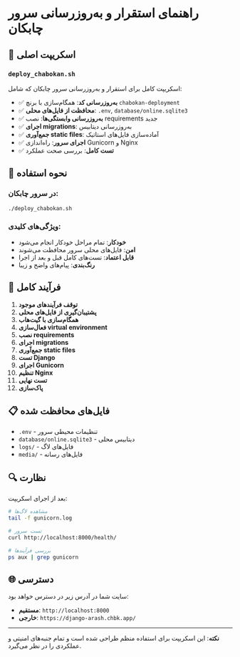 # راهنمای استقرار و به‌روزرسانی سرور چابکان

## 🚀 اسکریپت اصلی

### `deploy_chabokan.sh`
اسکریپت کامل برای استقرار و به‌روزرسانی سرور چابکان که شامل:

- ✅ **به‌روزرسانی کد**: همگام‌سازی با برنچ `chabokan-deployment`
- ✅ **محافظت از فایل‌های محلی**: `.env`, `database/online.sqlite3`
- ✅ **به‌روزرسانی وابستگی‌ها**: نصب requirements جدید
- ✅ **اجرای migrations**: به‌روزرسانی دیتابیس
- ✅ **جمع‌آوری static files**: آماده‌سازی فایل‌های استاتیک
- ✅ **اجرای سرور**: راه‌اندازی Gunicorn و Nginx
- ✅ **تست کامل**: بررسی صحت عملکرد

## 📖 نحوه استفاده

### در سرور چابکان:
```bash
./deploy_chabokan.sh
```

### ویژگی‌های کلیدی:
- **خودکار**: تمام مراحل خودکار انجام می‌شود
- **امن**: فایل‌های محلی سرور محافظت می‌شوند
- **قابل اعتماد**: تست‌های کامل قبل و بعد از اجرا
- **رنگ‌بندی**: پیام‌های واضح و زیبا

## 🔄 فرآیند کامل

1. **توقف فرآیندهای موجود**
2. **پشتیبان‌گیری از فایل‌های محلی**
3. **همگام‌سازی با گیت‌هاب**
4. **فعال‌سازی virtual environment**
5. **نصب requirements**
6. **اجرای migrations**
7. **جمع‌آوری static files**
8. **تست Django**
9. **اجرای Gunicorn**
10. **تنظیم Nginx**
11. **تست نهایی**
12. **پاک‌سازی**

## 📋 فایل‌های محافظت شده

- `.env` - تنظیمات محیطی سرور
- `database/online.sqlite3` - دیتابیس محلی
- `logs/` - فایل‌های لاگ
- `media/` - فایل‌های رسانه

## 🔍 نظارت

بعد از اجرای اسکریپت:
```bash
# مشاهده لاگ‌ها
tail -f gunicorn.log

# تست سرور
curl http://localhost:8000/health/

# بررسی فرآیندها
ps aux | grep gunicorn
```

## 🌐 دسترسی

سایت شما در آدرس زیر در دسترس خواهد بود:
- **مستقیم**: `http://localhost:8000`
- **خارجی**: `https://django-arash.chbk.app/`

---

**نکته**: این اسکریپت برای استفاده منظم طراحی شده است و تمام جنبه‌های امنیتی و عملکردی را در نظر می‌گیرد.
